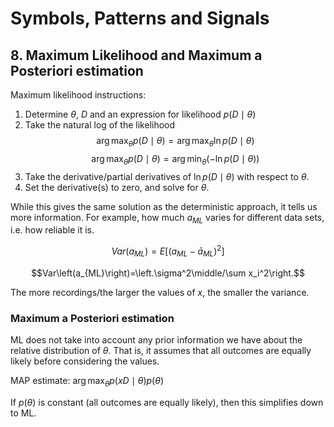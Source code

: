 # Symbols, Patterns and Signals

## 8. Maximum Likelihood and Maximum a Posteriori estimation

Maximum likelihood instructions:

1. Determine $\theta$, $D$ and an expression for likelihood $p(D\mid\theta)$
2. Take the natural log of the likelihood
   $$\arg\max_\theta p(D\mid\theta) = \arg\max_\theta\ln p(D\mid\theta)$$
   $$\arg\max_\theta p(D\mid\theta) = \arg\min_\theta\left(-\ln p(D\mid\theta)\right)$$
3. Take the derivative/partial derivatives of $\ln p(D\mid\theta)$ with respect to $\theta$.
4. Set the derivative(s) to zero, and solve for $\theta$.

While this gives the same solution as the deterministic approach, it tells us more information. For example, how much $a_{ML}$ varies for different data sets, i.e. how reliable it is.

$$Var\left(a_{ML}\right)=E\left[\left(a_{ML} - \bar a_{ML}\right)^2\right]$$

$$Var\left(a_{ML}\right)=\left.\sigma^2\middle/\sum x_i^2\right.$$

The more recordings/the larger the values of $x$, the smaller the variance.

### Maximum a Posteriori estimation

ML does not take into account any prior information we have about the relative distribution of $\theta$. That is, it assumes that all outcomes are equally likely before considering the values.

MAP estimate: $\displaystyle \arg\max_\theta p(xD\mid \theta)p(\theta)$

If $p(\theta)$ is constant (all outcomes are equally likely), then this simplifies down to ML.